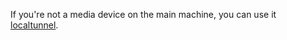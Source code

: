If you're not a media device on the main machine, you can use it [localtunnel](https://www.npmjs.com/package/localtunnel).